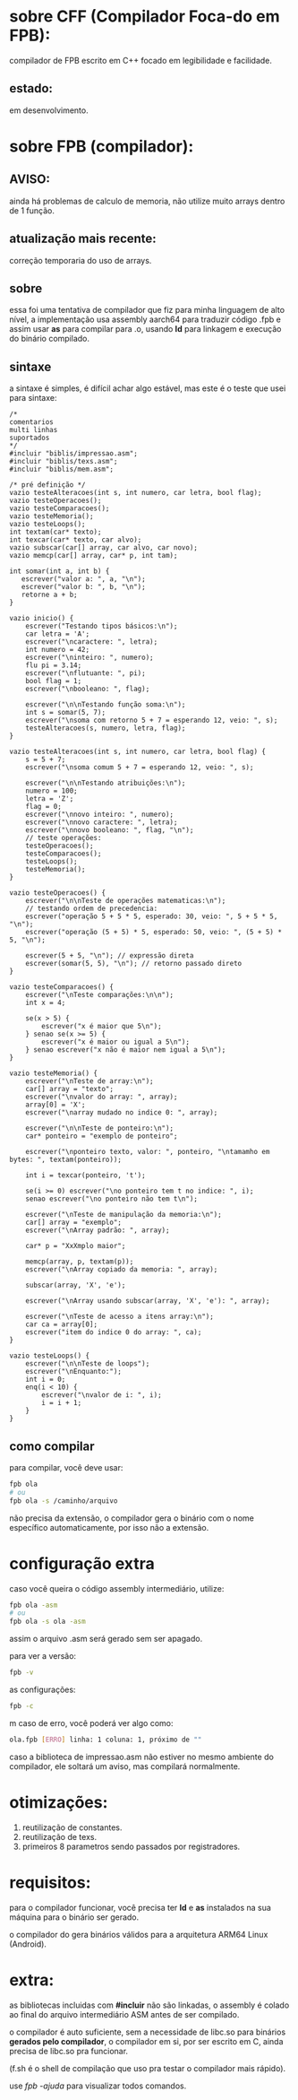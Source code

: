 # sobre CFF (Compilador Foca-do em FPB):

compilador de FPB escrito em C++ focado em legibilidade e facilidade.

## estado:
em desenvolvimento.

# sobre FPB (compilador):

## AVISO:
ainda há problemas de calculo de memoria, não utilize muito arrays dentro de 1 função.

## atualização mais recente:
correção temporaria do uso de arrays.

## sobre
essa foi uma tentativa de compilador que fiz para minha linguagem de alto nível, a implementação usa assembly aarch64 para traduzir código .fpb e assim usar **as** para compilar para .o, usando **ld** para linkagem e execução do binário compilado.

## sintaxe
a sintaxe é simples, é difícil achar algo estável, mas este é o teste que usei para sintaxe:

```Fpb
/*
comentarios
multi linhas
suportados
*/
#incluir "biblis/impressao.asm";
#incluir "biblis/texs.asm";
#incluir "biblis/mem.asm";

/* pré definição */
vazio testeAlteracoes(int s, int numero, car letra, bool flag);
vazio testeOperacoes();
vazio testeComparacoes();
vazio testeMemoria();
vazio testeLoops();
int textam(car* texto);
int texcar(car* texto, car alvo);
vazio subscar(car[] array, car alvo, car novo);
vazio memcp(car[] array, car* p, int tam);

int somar(int a, int b) {
   escrever("valor a: ", a, "\n");
   escrever("valor b: ", b, "\n");
   retorne a + b;
}

vazio inicio() {
    escrever("Testando tipos básicos:\n");
    car letra = 'A';
    escrever("\ncaractere: ", letra);
    int numero = 42;
    escrever("\ninteiro: ", numero);
    flu pi = 3.14;
    escrever("\nflutuante: ", pi);
    bool flag = 1;
    escrever("\nbooleano: ", flag);

    escrever("\n\nTestando função soma:\n");
    int s = somar(5, 7);
    escrever("\nsoma com retorno 5 + 7 = esperando 12, veio: ", s);
    testeAlteracoes(s, numero, letra, flag);
}

vazio testeAlteracoes(int s, int numero, car letra, bool flag) {
    s = 5 + 7;
    escrever("\nsoma comum 5 + 7 = esperando 12, veio: ", s);

    escrever("\n\nTestando atribuições:\n");
    numero = 100;
    letra = 'Z';
    flag = 0;
    escrever("\nnovo inteiro: ", numero);
    escrever("\nnovo caractere: ", letra);
    escrever("\nnovo booleano: ", flag, "\n");
    // teste operações:
    testeOperacoes();
    testeComparacoes();
    testeLoops();
    testeMemoria();
}

vazio testeOperacoes() {
    escrever("\n\nTeste de operações matematicas:\n");
    // testando ordem de precedencia:
    escrever("operação 5 + 5 * 5, esperado: 30, veio: ", 5 + 5 * 5, "\n");
    escrever("operação (5 + 5) * 5, esperado: 50, veio: ", (5 + 5) * 5, "\n");

    escrever(5 + 5, "\n"); // expressão direta
    escrever(somar(5, 5), "\n"); // retorno passado direto
}

vazio testeComparacoes() {
    escrever("\nTeste comparações:\n\n");
    int x = 4;

    se(x > 5) {
        escrever("x é maior que 5\n");
    } senao se(x >= 5) {
        escrever("x é maior ou igual a 5\n");
    } senao escrever("x não é maior nem igual a 5\n");
}

vazio testeMemoria() {
    escrever("\nTeste de array:\n");
    car[] array = "texto";
    escrever("\nvalor do array: ", array);
    array[0] = 'X';
    escrever("\narray mudado no indice 0: ", array);

    escrever("\n\nTeste de ponteiro:\n");
    car* ponteiro = "exemplo de ponteiro";
    
    escrever("\nponteiro texto, valor: ", ponteiro, "\ntamamho em bytes: ", textam(ponteiro));
    
    int i = texcar(ponteiro, 't');

    se(i >= 0) escrever("\no ponteiro tem t no indice: ", i);
    senao escrever("\no ponteiro não tem t\n");
    
    escrever("\nTeste de manipulação da memoria:\n");
    car[] array = "exemplo";
    escrever("\nArray padrão: ", array);
    
    car* p = "XxXmplo maior";
    
    memcp(array, p, textam(p));
    escrever("\nArray copiado da memoria: ", array);
    
    subscar(array, 'X', 'e');
    
    escrever("\nArray usando subscar(array, 'X', 'e'): ", array);
    
    escrever("\nTeste de acesso a itens array:\n");
    car ca = array[0];
    escrever("item do indice 0 do array: ", ca);
}

vazio testeLoops() {
    escrever("\n\nTeste de loops");
    escrever("\nEnquanto:");
    int i = 0;
    enq(i < 10) {
        escrever("\nvalor de i: ", i);
        i = i + 1;
    }
}
```
## como compilar
para compilar, você deve usar:
```Bash
fpb ola
# ou
fpb ola -s /caminho/arquivo
```
não precisa da extensão, o compilador gera o binário com o nome específico automaticamente, por isso não a extensão.

# configuração extra
caso você queira o código assembly intermediário, utilize:
```Bash
fpb ola -asm
# ou
fpb ola -s ola -asm
```
assim o arquivo .asm será gerado sem ser apagado.

para ver a versão:
```Bash
fpb -v
```

as configurações:
```Bash
fpb -c
```

m caso de erro, você poderá ver algo como:
```Bash
ola.fpb [ERRO] linha: 1 coluna: 1, próximo de ""
```

caso a biblioteca de impressao.asm não estiver no mesmo ambiente do compilador, ele soltará um aviso, mas compilará normalmente.
# otimizações:
1. reutilização de constantes.
2. reutilização de texs.
3. primeiros 8 parametros sendo passados por registradores.
# requisitos:
para o compilador funcionar, você precisa ter **ld** e **as** instalados na sua máquina para o binário ser gerado.

o compilador do gera binários válidos para a arquitetura ARM64 Linux (Android).

# extra:
as bibliotecas incluidas com **#incluir** não são linkadas, o assembly é colado ao final do arquivo intermediário ASM antes de ser compilado.

o compilador é auto suficiente, sem a necessidade de libc.so para binários **gerados pelo compilador**, o compilador em si, por ser escrito em C, ainda precisa de libc.so pra funcionar.

(f.sh é o shell de compilação que uso pra testar o compilador mais rápido).

use *fpb -ajuda* para visualizar todos comandos.
